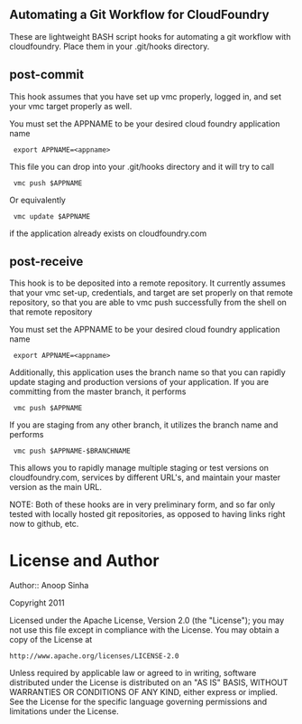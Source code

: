 Automating a Git Workflow for CloudFoundry 
--------------------------------------------

These are lightweight BASH script hooks for automating a git workflow with cloudfoundry.  Place them in your .git/hooks directory.


post-commit
--------------

This hook assumes that you have set up vmc properly, logged in, and set your vmc target properly as well.

You must set the APPNAME to be your desired cloud foundry application name

     export APPNAME=<appname>

This file you can drop into your .git/hooks directory and it will try to call 

     vmc push $APPNAME

Or equivalently 

     vmc update $APPNAME

if the application already exists on cloudfoundry.com



post-receive
--------------

This hook is to be deposited into a remote repository.  It currently assumes that your vmc set-up, credentials, and target are set properly on that remote repository, so that you are able to vmc push successfully from the shell on that remote repository

You must set the APPNAME to be your desired cloud foundry application name

     export APPNAME=<appname>

Additionally, this application uses the branch name so that you can rapidly update staging and production versions of your application.  If you are committing from the master branch, it performs

     vmc push $APPNAME

If you are staging from any other branch, it utilizes the branch name and performs

     vmc push $APPNAME-$BRANCHNAME

This allows you to rapidly manage multiple staging or test versions on cloudfoundry.com, services by different URL's, and maintain your master version as the main URL.


NOTE: Both of these hooks are in very preliminary form, and so far only tested with locally hosted git repositories, as opposed to having links right now to github, etc.


        
License and Author
==================

Author:: Anoop Sinha 

Copyright 2011 

Licensed under the Apache License, Version 2.0 (the "License");
you may not use this file except in compliance with the License.
You may obtain a copy of the License at

    http://www.apache.org/licenses/LICENSE-2.0

Unless required by applicable law or agreed to in writing, software
distributed under the License is distributed on an "AS IS" BASIS,
WITHOUT WARRANTIES OR CONDITIONS OF ANY KIND, either express or implied.
See the License for the specific language governing permissions and
limitations under the License.